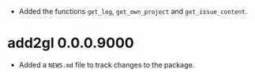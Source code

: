 * Added the functions `get_log`, `get_own_project` and `get_issue_content`.

# add2gl 0.0.0.9000

* Added a `NEWS.md` file to track changes to the package.
